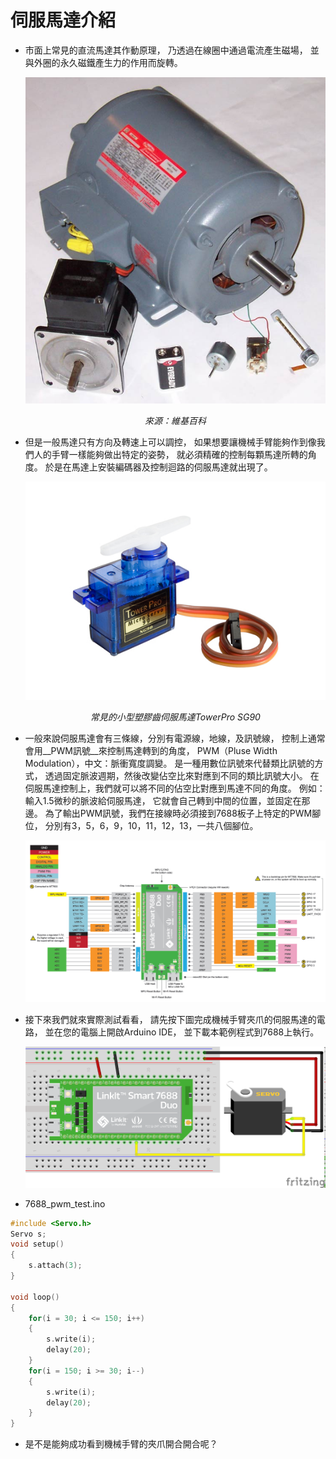 # 伺服馬達介紹

* 市面上常見的直流馬達其作動原理，
  乃透過在線圈中通過電流產生磁場，
  並與外圈的永久磁鐵產生力的作用而旋轉。

  ![motor](pic/motor.jpg)
  <center><i>來源：維基百科</i></center>


* 但是一般馬達只有方向及轉速上可以調控，
  如果想要讓機械手臂能夠作到像我們人的手臂一樣能夠做出特定的姿勢，
  就必須精確的控制每顆馬達所轉的角度。
  於是在馬達上安裝編碼器及控制迴路的伺服馬達就出現了。

  ![sg90](pic/sg90.jpg)
  <center><i>常見的小型塑膠齒伺服馬達TowerPro SG90</i></center>


* 一般來說伺服馬達會有三條線，分別有電源線，地線，及訊號線，
  控制上通常會用__PWM訊號__來控制馬達轉到的角度，
  PWM（Pluse Width Modulation），中文：脈衝寬度調變。
  是一種用數位訊號來代替類比訊號的方式，
  透過固定脈波週期，然後改變佔空比來對應到不同的類比訊號大小。
  在伺服馬達控制上，我們就可以將不同的佔空比對應到馬達不同的角度。
  例如：輸入1.5微秒的脈波給伺服馬達，
  它就會自己轉到中間的位置，並固定在那邊。
  為了輸出PWM訊號，我們在接線時必須接到7688板子上特定的PWM腳位，
  分別有3，5，6，9，10，11，12，13，一共八個腳位。

  ![pinout](pic/7688_duo_pinout.png)

* 接下來我們就來實際測試看看，
  請先按下圖完成機械手臂夾爪的伺服馬達的電路，
  並在您的電腦上開啟Arduino IDE，
  並下載本範例程式到7688上執行。

  ![one_servo](pic/one_servo.png)



* 7688_pwm_test.ino
```c
#include <Servo.h>
Servo s;
void setup()
{
    s.attach(3);
}

void loop()
{
    for(i = 30; i <= 150; i++)
    {
        s.write(i);
        delay(20);
    }
    for(i = 150; i >= 30; i--)
    {
        s.write(i);
        delay(20);
    }
}
```

* 是不是能夠成功看到機械手臂的夾爪開合開合呢？
